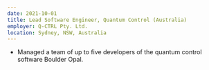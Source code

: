 ```yaml
---
date: 2021-10-01
title: Lead Software Engineer, Quantum Control (Australia)
employer: Q-CTRL Pty. Ltd.
location: Sydney, NSW, Australia
---
```

 - Managed a team of up to five developers of the quantum control software Boulder Opal.
